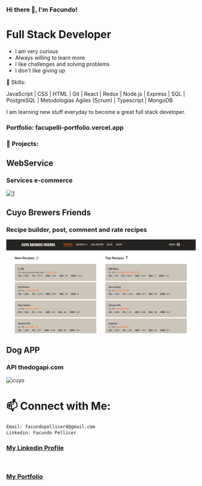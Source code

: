 ### Hi there 👋, I'm Facundo!

# Full Stack Developer

- I am very curious
- Always willing to learn more
- I like challenges and solving problems
- I don't like giving up

🌱 Skills:

JavaScript | CSS | HTML | Git | React | Redux | Node.js | Express | SQL | PostgreSQL
| Metodologías Agiles (Scrum) | Typescript | MongoDB

I am learning new stuff everyday to become a great full stack developer.

### Portfolio: facupelli-portfolio.vercel.app

### 💼 Projects:

## WebService

### Services e-commerce

<a href="https://pf-web-service.vercel.app/">
<img src="https://res.cloudinary.com/dzjz8pe0y/image/upload/v1637785254/webservice_1_hs8uig.png" alt="1">
</a>
<br/>

## Cuyo Brewers Friends

### Recipe builder, post, comment and rate recipes

<img src='./Media/cuyo2022.png' alt='cuyo'>
<br/>

## Dog APP

### API thedogapi.com

<img src='https://res.cloudinary.com/dzjz8pe0y/image/upload/v1637709264/landing_pidogs_vqevm5.png' alt='cuyo'>

<br/>

# 📫 Connect with Me:

    Email: facundopellicer4@gmail.com
    Linkedin: Facundo Pellicer

<a href="https://www.linkedin.com/in/facundo-pellicer-full-stack-developer/"><h3>My Linkedin Profile</h3></a>
<br/>
<a href="https://facupelli-portfolio.vercel.app/"><h3>My Portfolio</h3></a>
